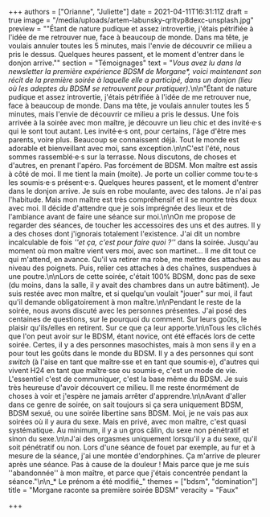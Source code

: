 +++
authors = ["Orianne", "Juliette"]
date = 2021-04-11T16:31:11Z
draft = true
image = "/media/uploads/artem-labunsky-qrltvp8dexc-unsplash.jpg"
preview = "\"Étant de nature pudique et assez introvertie, j'étais pétrifiée à l'idée de me retrouver nue, face à beaucoup de monde. Dans ma tête, je voulais annuler toutes les 5 minutes, mais l'envie de découvrir ce milieu a pris le dessus. Quelques heures passent, et le moment d'entrer dans le donjon arrive.\""
section = "Témoignages"
text = "_Vous avez lu dans la newsletter la première expérience BDSM de Morgane*, voici maintenant son récit de la première soirée à laquelle elle a participé, dans un donjon (lieu où les adeptes du BDSM se retrouvent pour pratiquer)._\n\n\"Étant de nature pudique et assez introvertie, j'étais pétrifiée à l'idée de me retrouver nue, face à beaucoup de monde. Dans ma tête, je voulais annuler toutes les 5 minutes, mais l'envie de découvrir ce milieu a pris le dessus. Une fois arrivée à la soirée avec mon maître, je découvre un lieu chic et des invité·e·s qui le sont tout autant. Les invité·e·s ont, pour certains, l'âge d'être mes parents, voire plus. Beaucoup se connaissent déjà. Tout le monde est adorable et bienveillant avec moi, sans exception.\n\nC'est l'été, nous sommes rassemblé·e·s sur la terrasse. Nous discutons, de choses et d'autres, en prenant l'apéro. Pas forcément de BDSM. Mon maître est assis à côté de moi. Il me tient la main (moite). Je porte un collier comme tou·te·s les soumis·e·s présent·e·s. Quelques heures passent, et le moment d'entrer dans le donjon arrive. Je suis en robe moulante, avec des talons. Je n'ai pas l'habitude. Mais mon maître est très compréhensif et il se montre très doux avec moi. Il décide d'attendre que je sois imprégnée des lieux et de l'ambiance avant de faire une séance sur moi.\n\nOn me propose de regarder des séances, de toucher les accessoires des uns et des autres. Il y a des choses dont j'ignorais totalement l'existence. J'ai dit un nombre incalculable de fois _''et ça, c'est pour faire quoi ?''_ dans la soirée. Jusqu'au moment où mon maître vient vers moi, avec son martinet... Il me dit tout ce qui m'attend, en avance. Qu'il va retirer ma robe, me mettre des attaches au niveau des poignets. Puis, relier ces attaches à des chaînes, suspendues à une poutre.\n\nLors de cette soirée, c'était 100% BDSM, donc pas de sexe (du moins, dans la salle, il y avait des chambres dans un autre bâtiment). Je suis restée avec mon maître, et si quelqu'un voulait \"jouer\" sur moi, il faut qu'il demande obligatoirement à mon maître.\n\nPendant le reste de la soirée, nous avons discuté avec les personnes présentes. J'ai posé des centaines de questions, sur le pourquoi du comment. Sur leurs goûts, le plaisir qu'ils/elles en retirent. Sur ce que ça leur apporte.\n\nTous les clichés que l'on peut avoir sur le BDSM, étant novice, ont été effacés lors de cette soirée. Certes, il y a des personnes masochistes, mais à mon sens il y en a pour tout les goûts dans le monde du BDSM. Il y a des personnes qui sont _switch_ (à l'aise en tant que maître·sse et en tant que soumis·e), d'autres qui vivent H24 en tant que maître·sse ou soumis·e, c'est un mode de vie. L'essentiel c'est de communiquer, c'est la base même du BDSM. Je suis très heureuse d'avoir découvert ce milieu. Il me reste énormément de choses à voir et j'espère ne jamais arrêter d'apprendre.\n\nAvant d'aller dans ce genre de soirée, on sait toujours si ça sera uniquement BDSM, BDSM sexué, ou une soirée libertine sans BDSM. Moi, je ne vais pas aux soirées où il y aura du sexe. Mais en privé, avec mon maître, c'est quasi systématique. Au minimum, il y a un gros câlin, du sexe non pénétratif et sinon du sexe.\n\nJ'ai des orgasmes uniquement lorsqu'il y a du sexe, qu'il soit pénétratif ou non. Lors d'une séance de fouet par exemple, au fur et à mesure de la séance, j'ai une montée d'endorphines. Ça m'arrive de pleurer après une séance. Pas à cause de la douleur ! Mais parce que je me suis ''abandonnée'' à mon maître, et parce que j'étais concentrée pendant la séance.\"\n\n_* Le prénom a été modifié_"
themes = ["bdsm", "domination"]
title = "Morgane raconte sa première soirée BDSM"
veracity = "Faux"

+++
